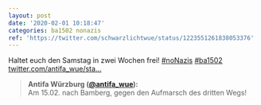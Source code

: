 ```yaml
---
layout: post
date: '2020-02-01 10:18:47'
categories: ba1502 nonazis
ref: 'https://twitter.com/schwarzlichtwue/status/1223551261838053376'
---
```

Haltet euch den Samstag in zwei Wochen frei! [#noNazis](/t/nonazis) [#ba1502](/t/ba1502) [twitter.com/antifa_wue/sta…](https://twitter.com/antifa_wue/status/1223550978554769408)
> <b>Antifa Würzburg ([@antifa_wue](https://twitter.com/antifa_wue)):</b>  
>Am 15.02. nach Bamberg, gegen den Aufmarsch des dritten Wegs!   

